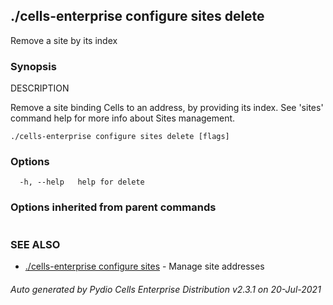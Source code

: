 ## ./cells-enterprise configure sites delete

Remove a site by its index

### Synopsis


DESCRIPTION

  Remove a site binding Cells to an address, by providing its index.
  See 'sites' command help for more info about Sites management.


```
./cells-enterprise configure sites delete [flags]
```

### Options

```
  -h, --help   help for delete
```

### Options inherited from parent commands

```
```

### SEE ALSO

* [./cells-enterprise configure sites](./cells-enterprise-configure-sites)	 - Manage site addresses

###### Auto generated by Pydio Cells Enterprise Distribution v2.3.1 on 20-Jul-2021
